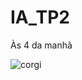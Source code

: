 # IA_TP2
Às 4 da manhã


![corgi](https://cdn1-www.dogtime.com/assets/uploads/gallery/pembroke-welsh-corgi-dog-breed-pictures/prance-8.jpg)
